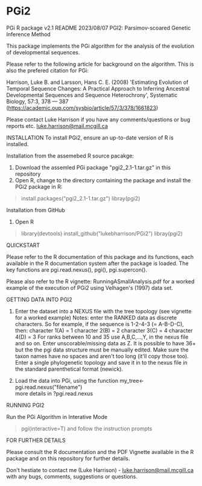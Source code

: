 # PGi2 
PGi R package v2.1 README 
2023/08/07
PGI2: Parsimov-scoared Genetic Inference Method

This package implements the PGi algorithm for the analysis of the evolution of developmental sequences. 

Please refer to the following article for background on the algorithm. This is also the prefered citation for PGi: 

Harrison, Luke B. and Larsson, Hans C. E. (2008) 'Estimating Evolution of Temporal Sequence Changes: A Practical Approach to Inferring
Ancestral Developmental Sequences and Sequence Heterochrony', Systematic Biology, 57:3, 378 — 387 (https://academic.oup.com/sysbio/article/57/3/378/1661823)

Please contact Luke Harrison if you have any comments/questions 
or bug reports etc. luke.harrison@mail.mcgill.ca

INSTALLATION
To install PGi2, ensure an up-to-date version of R is installed. 
 
Installation from the assemebed R source pacakge:
1. Download the assemled PGi package "pgi2_2.1-1.tar.gz" in this repository
2. Open R, change to the directory containing the package and install the PGi2 package in R:
>install.packages("pgi2_2.1-1.tar.gz")
>libray(pgi2)

Installation from GitHub
1. Open R
>library(devtools)
>install_github("lukebharrison/PGi2")
>libray(pgi2)

QUICKSTART

Please refer to the R documentation of this package and its functions, each available in the R documentation system after the package is loaded. The key functions are pgi.read.nexus(), pgi(), pgi.supercon(). 

Please also refer to the R vignette: RunningASmallAnalysis.pdf for a worked example of the execution of PGi2 using Velhagen's (1997) data set.

GETTING DATA INTO PGI2

1. Enter the dataset into a NEXUS file with the tree topology (see vignette for a worked example)
Notes: enter the RANKED data as discrete characters. So for example, if the sequence is 1-2-4-3 (= A-B-D-C), then:
character 1(A) = 1
character 2(B) = 2
character 3(C) = 4
character 4(D) = 3 
For ranks between 10 and 35 use A,B,C,...,Y, in the nexus file and so on. Enter unscorable/missing data as Z.
It is possible to have 36+ but the the pgi data structure must be manually edited.
Make sure the taxon names have no spaces and aren't too long (it'll copy those too).
Enter a single phylogenetic topology and save it in to the nexus file
in the standard parenthetical format (newick).

2. Load the data into PGi, using the function 
my_tree<-pgi.read.nexus("filename")  
more details in ?pgi.read.nexus

RUNNING PGI2

Run the PGi Algorithm in Interative Mode
>pgi(interactive=T)
and follow the instruction prompts

FOR FURTHER DETAILS 

Please consult the R documentation and the PDF Vignette available in the R package and on this repository for further details.

Don't hestiate to contact me (Luke Harrison) - luke.harrison@mail.mcgill.ca with any bugs, comments, suggestions or questions.






